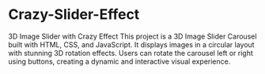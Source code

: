 # Crazy-Slider-Effect
3D Image Slider with Crazy Effect This project is a 3D Image Slider Carousel built with HTML, CSS, and JavaScript. It displays images in a circular layout with stunning 3D rotation effects. Users can rotate the carousel left or right using buttons, creating a dynamic and interactive visual experience.
